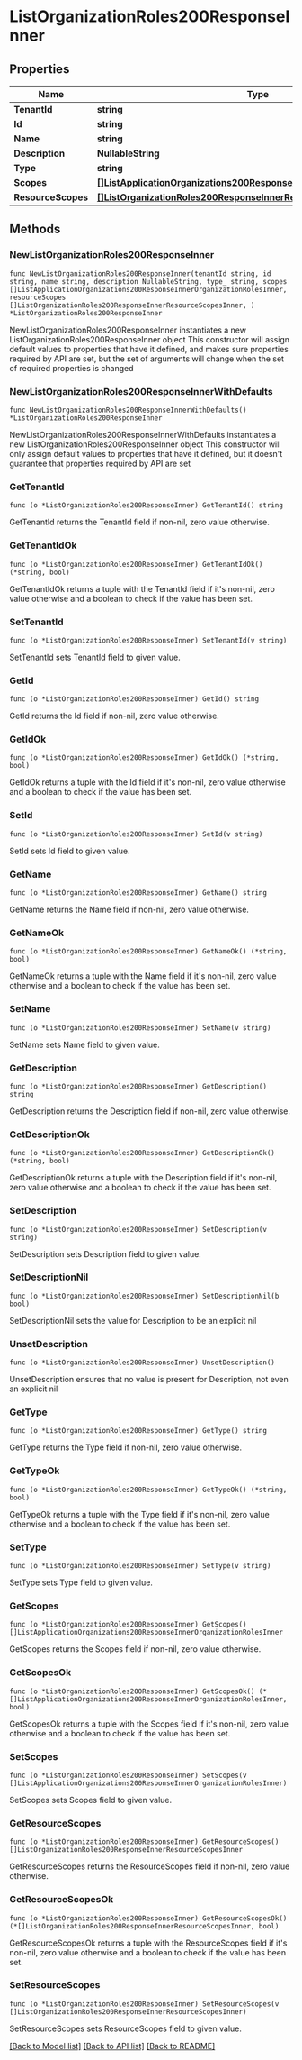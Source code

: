 # ListOrganizationRoles200ResponseInner

## Properties

Name | Type | Description | Notes
------------ | ------------- | ------------- | -------------
**TenantId** | **string** |  | 
**Id** | **string** |  | 
**Name** | **string** |  | 
**Description** | **NullableString** |  | 
**Type** | **string** |  | 
**Scopes** | [**[]ListApplicationOrganizations200ResponseInnerOrganizationRolesInner**](ListApplicationOrganizations200ResponseInnerOrganizationRolesInner.md) |  | 
**ResourceScopes** | [**[]ListOrganizationRoles200ResponseInnerResourceScopesInner**](ListOrganizationRoles200ResponseInnerResourceScopesInner.md) |  | 

## Methods

### NewListOrganizationRoles200ResponseInner

`func NewListOrganizationRoles200ResponseInner(tenantId string, id string, name string, description NullableString, type_ string, scopes []ListApplicationOrganizations200ResponseInnerOrganizationRolesInner, resourceScopes []ListOrganizationRoles200ResponseInnerResourceScopesInner, ) *ListOrganizationRoles200ResponseInner`

NewListOrganizationRoles200ResponseInner instantiates a new ListOrganizationRoles200ResponseInner object
This constructor will assign default values to properties that have it defined,
and makes sure properties required by API are set, but the set of arguments
will change when the set of required properties is changed

### NewListOrganizationRoles200ResponseInnerWithDefaults

`func NewListOrganizationRoles200ResponseInnerWithDefaults() *ListOrganizationRoles200ResponseInner`

NewListOrganizationRoles200ResponseInnerWithDefaults instantiates a new ListOrganizationRoles200ResponseInner object
This constructor will only assign default values to properties that have it defined,
but it doesn't guarantee that properties required by API are set

### GetTenantId

`func (o *ListOrganizationRoles200ResponseInner) GetTenantId() string`

GetTenantId returns the TenantId field if non-nil, zero value otherwise.

### GetTenantIdOk

`func (o *ListOrganizationRoles200ResponseInner) GetTenantIdOk() (*string, bool)`

GetTenantIdOk returns a tuple with the TenantId field if it's non-nil, zero value otherwise
and a boolean to check if the value has been set.

### SetTenantId

`func (o *ListOrganizationRoles200ResponseInner) SetTenantId(v string)`

SetTenantId sets TenantId field to given value.


### GetId

`func (o *ListOrganizationRoles200ResponseInner) GetId() string`

GetId returns the Id field if non-nil, zero value otherwise.

### GetIdOk

`func (o *ListOrganizationRoles200ResponseInner) GetIdOk() (*string, bool)`

GetIdOk returns a tuple with the Id field if it's non-nil, zero value otherwise
and a boolean to check if the value has been set.

### SetId

`func (o *ListOrganizationRoles200ResponseInner) SetId(v string)`

SetId sets Id field to given value.


### GetName

`func (o *ListOrganizationRoles200ResponseInner) GetName() string`

GetName returns the Name field if non-nil, zero value otherwise.

### GetNameOk

`func (o *ListOrganizationRoles200ResponseInner) GetNameOk() (*string, bool)`

GetNameOk returns a tuple with the Name field if it's non-nil, zero value otherwise
and a boolean to check if the value has been set.

### SetName

`func (o *ListOrganizationRoles200ResponseInner) SetName(v string)`

SetName sets Name field to given value.


### GetDescription

`func (o *ListOrganizationRoles200ResponseInner) GetDescription() string`

GetDescription returns the Description field if non-nil, zero value otherwise.

### GetDescriptionOk

`func (o *ListOrganizationRoles200ResponseInner) GetDescriptionOk() (*string, bool)`

GetDescriptionOk returns a tuple with the Description field if it's non-nil, zero value otherwise
and a boolean to check if the value has been set.

### SetDescription

`func (o *ListOrganizationRoles200ResponseInner) SetDescription(v string)`

SetDescription sets Description field to given value.


### SetDescriptionNil

`func (o *ListOrganizationRoles200ResponseInner) SetDescriptionNil(b bool)`

 SetDescriptionNil sets the value for Description to be an explicit nil

### UnsetDescription
`func (o *ListOrganizationRoles200ResponseInner) UnsetDescription()`

UnsetDescription ensures that no value is present for Description, not even an explicit nil
### GetType

`func (o *ListOrganizationRoles200ResponseInner) GetType() string`

GetType returns the Type field if non-nil, zero value otherwise.

### GetTypeOk

`func (o *ListOrganizationRoles200ResponseInner) GetTypeOk() (*string, bool)`

GetTypeOk returns a tuple with the Type field if it's non-nil, zero value otherwise
and a boolean to check if the value has been set.

### SetType

`func (o *ListOrganizationRoles200ResponseInner) SetType(v string)`

SetType sets Type field to given value.


### GetScopes

`func (o *ListOrganizationRoles200ResponseInner) GetScopes() []ListApplicationOrganizations200ResponseInnerOrganizationRolesInner`

GetScopes returns the Scopes field if non-nil, zero value otherwise.

### GetScopesOk

`func (o *ListOrganizationRoles200ResponseInner) GetScopesOk() (*[]ListApplicationOrganizations200ResponseInnerOrganizationRolesInner, bool)`

GetScopesOk returns a tuple with the Scopes field if it's non-nil, zero value otherwise
and a boolean to check if the value has been set.

### SetScopes

`func (o *ListOrganizationRoles200ResponseInner) SetScopes(v []ListApplicationOrganizations200ResponseInnerOrganizationRolesInner)`

SetScopes sets Scopes field to given value.


### GetResourceScopes

`func (o *ListOrganizationRoles200ResponseInner) GetResourceScopes() []ListOrganizationRoles200ResponseInnerResourceScopesInner`

GetResourceScopes returns the ResourceScopes field if non-nil, zero value otherwise.

### GetResourceScopesOk

`func (o *ListOrganizationRoles200ResponseInner) GetResourceScopesOk() (*[]ListOrganizationRoles200ResponseInnerResourceScopesInner, bool)`

GetResourceScopesOk returns a tuple with the ResourceScopes field if it's non-nil, zero value otherwise
and a boolean to check if the value has been set.

### SetResourceScopes

`func (o *ListOrganizationRoles200ResponseInner) SetResourceScopes(v []ListOrganizationRoles200ResponseInnerResourceScopesInner)`

SetResourceScopes sets ResourceScopes field to given value.



[[Back to Model list]](../README.md#documentation-for-models) [[Back to API list]](../README.md#documentation-for-api-endpoints) [[Back to README]](../README.md)


